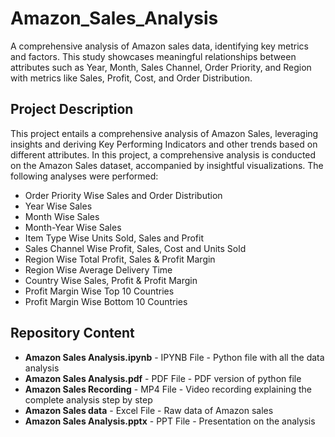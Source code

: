 # Amazon_Sales_Analysis

A comprehensive analysis of Amazon sales data, identifying key metrics and factors. This study showcases meaningful relationships between attributes such as Year, Month, Sales Channel, Order Priority, and Region with metrics like Sales, Profit, Cost, and Order Distribution.

## Project Description 

This project entails a comprehensive analysis of Amazon Sales, leveraging insights and deriving Key Performing Indicators and other trends based on different attributes. 
In this project, a comprehensive analysis is conducted on the Amazon Sales dataset, accompanied by insightful visualizations. The following analyses were performed:

- Order Priority Wise Sales and Order Distribution
- Year Wise Sales
- Month Wise Sales
- Month-Year Wise Sales
- Item Type Wise Units Sold, Sales and Profit
- Sales Channel Wise Profit, Sales, Cost and Units Sold
- Region Wise Total Profit, Sales & Profit Margin
- Region Wise Average Delivery Time
- Country Wise Sales, Profit & Profit Margin
- Profit Margin Wise Top 10 Countries
- Profit Margin Wise Bottom 10 Countries

## Repository Content

-  **Amazon Sales Analysis.ipynb** - IPYNB File - Python file with all the data analysis
-  **Amazon Sales Analysis.pdf** - PDF File - PDF version of python file
-  **Amazon Sales Recording** - MP4 File - Video recording explaining the complete analysis step by step
-  **Amazon Sales data** - Excel File - Raw data of Amazon sales
-  **Amazon Sales Analysis.pptx** - PPT File - Presentation on the analysis
